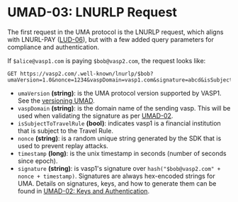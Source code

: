 # UMAD-03: LNURLP Request

The first request in the UMA protocol is the LNURLP request, which aligns with LNURL-PAY ([LUD-06](https://github.com/lnurl/luds/blob/luds/06.md)), but with a few added query parameters for compliance and authentication.

If `$alice@vasp1.com` is paying `$bob@vasp2.com`, the request looks like:

```http
GET https://vasp2.com/.well-known/lnurlp/$bob?umaVersion=1.0&nonce=1234&vaspDomain=vasp1.com&signature=abcd&isSubjectToTravelRule=true&timestamp=12345678
```

- `umaVersion` **(string)**: is the UMA protocol version supported by VASP1. See the [versioning UMAD](/umad-08-versioning.md).
- `vaspDomain` **(string)**: is the domain name of the sending vasp. This will be used when validating the signature as per [UMAD-02](/umad-02-keys-and-authentication.md).
- `isSubjectToTravelRule` **(bool)**: indicates vasp1 is a financial institution that is subject to the Travel Rule.
- `nonce` **(string)**: is a random unique string generated by the SDK that is used to prevent replay attacks.
- `timestamp` **(long)**: is the unix timestamp in seconds (number of seconds since epoch).
- `signature` **(string)**: is vasp1's signature over `hash("$bob@vasp2.com" + nonce + timestamp)`. Signatures are always hex-encoded strings for UMA. Details on signatures, keys, and how to generate them can be found in [UMAD-02: Keys and Authentication](/umad-02-keys-and-authentication.md).
